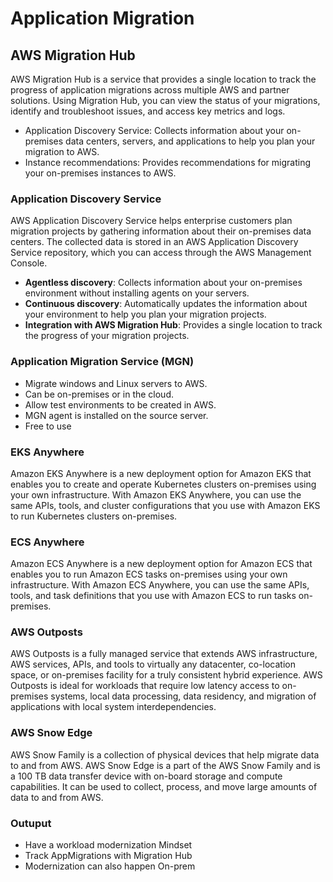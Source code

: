 # Application Migration

## AWS Migration Hub

AWS Migration Hub is a service that provides a single location to track the progress of application migrations across multiple AWS and partner solutions. Using Migration Hub, you can view the status of your migrations, identify and troubleshoot issues, and access key metrics and logs.

 - Application Discovery Service: Collects information about your on-premises data centers, servers, and applications to help you plan your migration to AWS.
 - Instance recommendations: Provides recommendations for migrating your on-premises instances to AWS.

### Application Discovery Service

AWS Application Discovery Service helps enterprise customers plan migration projects by gathering information about their on-premises data centers. The collected data is stored in an AWS Application Discovery Service repository, which you can access through the AWS Management Console.

 - **Agentless discovery**: Collects information about your on-premises environment without installing agents on your servers.
 - **Continuous discovery**: Automatically updates the information about your environment to help you plan your migration projects.
 - **Integration with AWS Migration Hub**: Provides a single location to track the progress of your migration projects.

### Application Migration Service (MGN)

 - Migrate windows and Linux servers to AWS.
 - Can be on-premises or in the cloud.
 - Allow test environments to be created in AWS.
 - MGN agent is installed on the source server.
 - Free to use

### EKS Anywhere

Amazon EKS Anywhere is a new deployment option for Amazon EKS that enables you to create and operate Kubernetes clusters on-premises using your own infrastructure. With Amazon EKS Anywhere, you can use the same APIs, tools, and cluster configurations that you use with Amazon EKS to run Kubernetes clusters on-premises.

### ECS Anywhere

Amazon ECS Anywhere is a new deployment option for Amazon ECS that enables you to run Amazon ECS tasks on-premises using your own infrastructure. With Amazon ECS Anywhere, you can use the same APIs, tools, and task definitions that you use with Amazon ECS to run tasks on-premises.

### AWS Outposts

AWS Outposts is a fully managed service that extends AWS infrastructure, AWS services, APIs, and tools to virtually any datacenter, co-location space, or on-premises facility for a truly consistent hybrid experience. AWS Outposts is ideal for workloads that require low latency access to on-premises systems, local data processing, data residency, and migration of applications with local system interdependencies.

### AWS Snow Edge

AWS Snow Family is a collection of physical devices that help migrate data to and from AWS. AWS Snow Edge is a part of the AWS Snow Family and is a 100 TB data transfer device with on-board storage and compute capabilities. It can be used to collect, process, and move large amounts of data to and from AWS.

### Outuput

 - Have a workload modernization Mindset
 - Track AppMigrations with Migration Hub
 - Modernization can also happen On-prem


